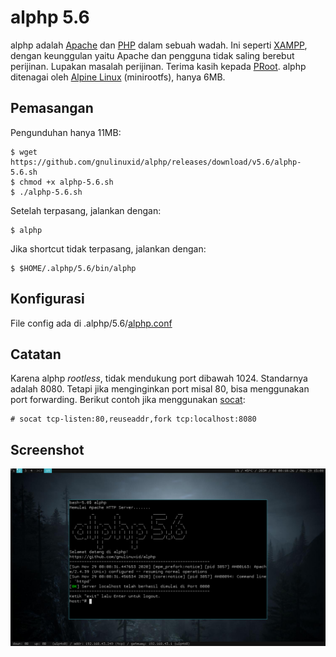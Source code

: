 alphp 5.6
=========
alphp adalah [Apache](https://httpd.apache.org/) dan [PHP](https://www.php.net/) dalam sebuah wadah. Ini seperti [XAMPP](https://www.apachefriends.org/index.html), dengan keunggulan yaitu Apache dan pengguna tidak saling berebut perijinan. Lupakan masalah perijinan. Terima kasih kepada [PRoot](https://proot-me.github.io/). alphp ditenagai oleh [Alpine Linux](https://alpinelinux.org/) (minirootfs), hanya 6MB.

Pemasangan
----------
Pengunduhan hanya 11MB:

    $ wget https://github.com/gnulinuxid/alphp/releases/download/v5.6/alphp-5.6.sh
    $ chmod +x alphp-5.6.sh
    $ ./alphp-5.6.sh
Setelah terpasang, jalankan dengan:

    $ alphp
Jika shortcut tidak terpasang, jalankan dengan:

    $ $HOME/.alphp/5.6/bin/alphp
Konfigurasi
-----------
File config ada di .alphp/5.6/[alphp.conf](5.6/alphp.conf)

Catatan
-------
Karena alphp *rootless*, tidak mendukung port dibawah 1024. Standarnya adalah 8080. Tetapi jika menginginkan port misal 80, bisa menggunakan port forwarding. Berikut contoh jika menggunakan [socat](https://linux.die.net/man/1/socat):

    # socat tcp-listen:80,reuseaddr,fork tcp:localhost:8080
Screenshot
----------
![alphp](screenshot.png)
